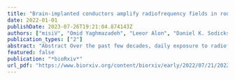 ```yaml
---
title: "Brain-implanted conductors amplify radiofrequency fields in rodents: advantages and risks"
date: 2022-01-01
publishDate: 2023-07-26T19:21:04.874143Z
authors: ["misiV", "Omid Yaghmazadeh", "Leeor Alon", "Daniel K. Sodickson", "György Buzsáki"]
publication_types: ["2"]
abstract: "Abstract Over the past few decades, daily exposure to radiofrequency (RF) fields has been increasing due to the rapid development of wireless and medical imaging technologies. Under extreme circumstances, exposure to very strong RF energy can lead to heating of body tissue, even resulting in tissue injury. The presence of implanted devices, moreover, can amplify RF effects on surrounding tissue. Therefore, it is important to understand the interactions of RF fields with tissue in the presence of implants, in order to establish appropriate wireless safety protocols, and also to extend the benefits of medical imaging to increasing numbers of people with implanted medical devices. This study explored the neurological effects of RF exposure in rodents implanted with neuronal recording electrodes. We exposed freely moving and anesthetized rats and mice to 950 MHz RF energy while monitoring their brain activity, temperature, and behavior. We found that RF exposure could induce fast onset firing of single neurons without heat injury. In addition, brain implants enhanced the effect of RF stimulation resulting in reversible behavioral changes. Using an optical temperature measurement system, we found greater than tenfold increase in brain temperature in the vicinity of the implant. On the one hand, our results underline the importance of careful safety assessment for brain implanted devices, but on the other hand, we also show that metal implants may be used for neurostimulation if brain temperature can be kept within safe limits."
featured: false
publication: "*bioRxiv*"
url_pdf: "https://www.biorxiv.org/content/biorxiv/early/2022/07/21/2022.07.20.500859.full.pdf"
---
```


